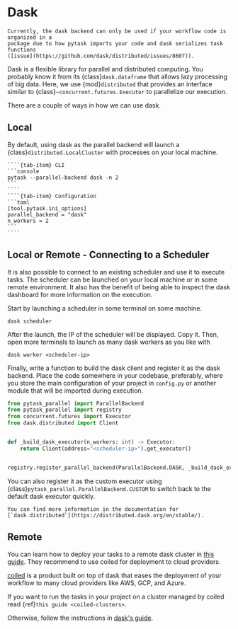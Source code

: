# Dask

```{caution}
Currently, the dask backend can only be used if your workflow code is organized in a
package due to how pytask imports your code and dask serializes task functions
([issue](https://github.com/dask/distributed/issues/8607)).
```

Dask is a flexible library for parallel and distributed computing. You probably know it
from its {class}`dask.dataframe` that allows lazy processing of big data. Here, we use
{mod}`distributed` that provides an interface similar to
{class}`~concurrent.futures.Executor` to parallelize our execution.

There are a couple of ways in how we can use dask.

## Local

By default, using dask as the parallel backend will launch a
{class}`distributed.LocalCluster` with processes on your local machine.

`````{tab-set}
````{tab-item} CLI
```console
pytask --parallel-backend dask -n 2
```
````
````{tab-item} Configuration
```toml
[tool.pytask.ini_options]
parallel_backend = "dask"
n_workers = 2
```
````
`````

## Local or Remote - Connecting to a Scheduler

It is also possible to connect to an existing scheduler and use it to execute tasks. The
scheduler can be launched on your local machine or in some remote environment. It also
has the benefit of being able to inspect the dask dashboard for more information on the
execution.

Start by launching a scheduler in some terminal on some machine.

```console
dask scheduler
```

After the launch, the IP of the scheduler will be displayed. Copy it. Then, open more
terminals to launch as many dask workers as you like with

```console
dask worker <scheduler-ip>
```

Finally, write a function to build the dask client and register it as the dask backend.
Place the code somewhere in your codebase, preferably, where you store the main
configuration of your project in `config.py` or another module that will be imported
during execution.

```python
from pytask_parallel import ParallelBackend
from pytask_parallel import registry
from concurrent.futures import Executor
from dask.distributed import Client


def _build_dask_executor(n_workers: int) -> Executor:
    return Client(address="<scheduler-ip>").get_executor()


registry.register_parallel_backend(ParallelBackend.DASK, _build_dask_executor)
```

You can also register it as the custom executor using
{class}`pytask_parallel.ParallelBackend.CUSTOM` to switch back to the default dask
executor quickly.

```{seealso}
You can find more information in the documentation for
[`dask.distributed`](https://distributed.dask.org/en/stable/).
```

## Remote

You can learn how to deploy your tasks to a remote dask cluster in
[this guide](https://docs.dask.org/en/stable/deploying.html). They recommend to use
coiled for deployment to cloud providers.

[coiled](https://www.coiled.io/) is a product built on top of dask that eases the
deployment of your workflow to many cloud providers like AWS, GCP, and Azure.

If you want to run the tasks in your project on a cluster managed by coiled read
{ref}`this guide <coiled-clusters>`.

Otherwise, follow the instructions in
[dask's guide](https://docs.dask.org/en/stable/deploying.html).
